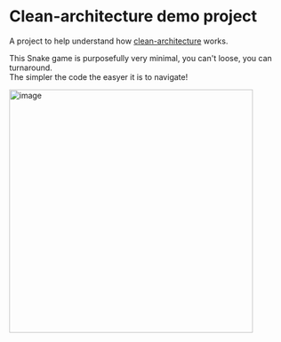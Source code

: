 # Clean-architecture demo project  

A project to help understand how [clean-architecture](https://github.com/garronej/clean-architecture) works.  

This Snake game is purposefully very minimal, you can't loose, you can turnaround.  
The simpler the code the easyer it is to navigate!  

<img width="438" alt="image" src="https://github.com/garronej/snake-clean-architecture/assets/6702424/2cd5e5ee-0d5c-443b-95a7-b3c288da1233">


